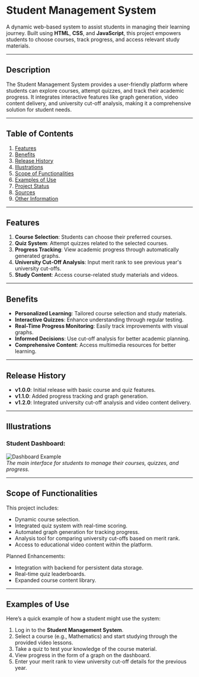 # **Student Management System**

A dynamic web-based system to assist students in managing their learning journey. Built using **HTML**, **CSS**, and **JavaScript**, this project empowers students to choose courses, track progress, and access relevant study materials.

---

## **Description**

The Student Management System provides a user-friendly platform where students can explore courses, attempt quizzes, and track their academic progress. It integrates interactive features like graph generation, video content delivery, and university cut-off analysis, making it a comprehensive solution for student needs.

---

## **Table of Contents**

1. [Features](#features)
2. [Benefits](#benefits)
3. [Release History](#release-history)
4. [Illustrations](#illustrations)
5. [Scope of Functionalities](#scope-of-functionalities)
6. [Examples of Use](#examples-of-use)
7. [Project Status](#project-status)
8. [Sources](#sources)
9. [Other Information](#other-information)

---

## **Features**

1. **Course Selection**: Students can choose their preferred courses.
2. **Quiz System**: Attempt quizzes related to the selected courses.
3. **Progress Tracking**: View academic progress through automatically generated graphs.
4. **University Cut-Off Analysis**: Input merit rank to see previous year's university cut-offs.
5. **Study Content**: Access course-related study materials and videos.

---

## **Benefits**

- **Personalized Learning**: Tailored course selection and study materials.
- **Interactive Quizzes**: Enhance understanding through regular testing.
- **Real-Time Progress Monitoring**: Easily track improvements with visual graphs.
- **Informed Decisions**: Use cut-off analysis for better academic planning.
- **Comprehensive Content**: Access multimedia resources for better learning.

---

## **Release History**

- **v1.0.0**: Initial release with basic course and quiz features.
- **v1.1.0**: Added progress tracking and graph generation.
- **v1.2.0**: Integrated university cut-off analysis and video content delivery.

---

## **Illustrations**

### Student Dashboard:
![Dashboard Example](https://via.placeholder.com/800x400)  
*The main interface for students to manage their courses, quizzes, and progress.*

---

## **Scope of Functionalities**

This project includes:
- Dynamic course selection.
- Integrated quiz system with real-time scoring.
- Automated graph generation for tracking progress.
- Analysis tool for comparing university cut-offs based on merit rank.
- Access to educational video content within the platform.

Planned Enhancements:
- Integration with backend for persistent data storage.
- Real-time quiz leaderboards.
- Expanded course content library.

---

## **Examples of Use**

Here’s a quick example of how a student might use the system:

1. Log in to the **Student Management System**.
2. Select a course (e.g., Mathematics) and start studying through the provided video lessons.
3. Take a quiz to test your knowledge of the course material.
4. View progress in the form of a graph on the dashboard.
5. Enter your merit rank to view university cut-off details for the previous year.

